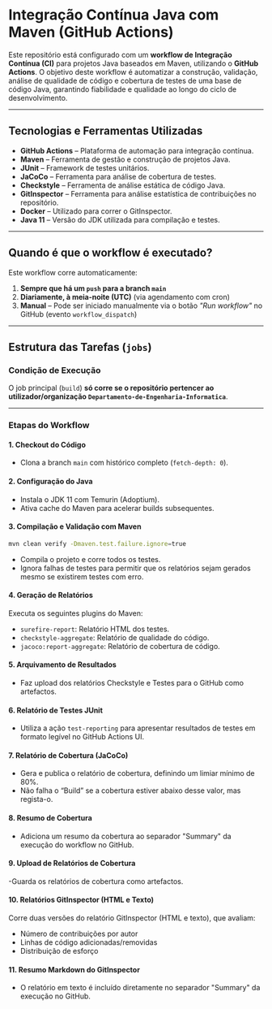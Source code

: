 # Integração Contínua Java com Maven (GitHub Actions)

Este repositório está configurado com um **workflow de Integração Contínua (CI)** para projetos Java baseados em Maven, utilizando o **GitHub Actions**. O objetivo deste workflow é automatizar a construção, validação, análise de qualidade de código e cobertura de testes de uma base de código Java, garantindo fiabilidade e qualidade ao longo do ciclo de desenvolvimento.

---

## Tecnologias e Ferramentas Utilizadas

- **GitHub Actions** – Plataforma de automação para integração contínua.
- **Maven** – Ferramenta de gestão e construção de projetos Java.
- **JUnit** – Framework de testes unitários.
- **JaCoCo** – Ferramenta para análise de cobertura de testes.
- **Checkstyle** – Ferramenta de análise estática de código Java.
- **GitInspector** – Ferramenta para análise estatística de contribuições no repositório.
- **Docker** – Utilizado para correr o GitInspector.
- **Java 11** – Versão do JDK utilizada para compilação e testes.

---

## Quando é que o workflow é executado?

Este workflow corre automaticamente:

1. **Sempre que há um `push` para a branch `main`**
2. **Diariamente, à meia-noite (UTC)** (via agendamento com cron)
3. **Manual** – Pode ser iniciado manualmente via o botão *"Run workflow"* no GitHub (evento `workflow_dispatch`)

---

## Estrutura das Tarefas (`jobs`)

### Condição de Execução

O job principal (`build`) **só corre se o repositório pertencer ao utilizador/organização `Departamento-de-Engenharia-Informatica`**.

---

### Etapas do Workflow

#### 1. **Checkout do Código**
- Clona a branch `main` com histórico completo (`fetch-depth: 0`).

#### 2. **Configuração do Java**
- Instala o JDK 11 com Temurin (Adoptium).
- Ativa cache do Maven para acelerar builds subsequentes.

#### 3. **Compilação e Validação com Maven**
```bash
mvn clean verify -Dmaven.test.failure.ignore=true
```
- Compila o projeto e corre todos os testes.
- Ignora falhas de testes para permitir que os relatórios sejam gerados mesmo se existirem testes com erro.

#### 4. **Geração de Relatórios**
Executa os seguintes plugins do Maven:
- `surefire-report`: Relatório HTML dos testes.
- `checkstyle-aggregate`: Relatório de qualidade do código.
- `jacoco:report-aggregate`: Relatório de cobertura de código.

#### 5. **Arquivamento de Resultados**
- Faz upload dos relatórios Checkstyle e Testes para o GitHub como artefactos.

#### 6. **Relatório de Testes JUnit**
- Utiliza a ação `test-reporting` para apresentar resultados de testes em formato legível no GitHub Actions UI.

#### 7. **Relatório de Cobertura (JaCoCo)**
- Gera e publica o relatório de cobertura, definindo um limiar mínimo de 80%.
- Não falha o “Build” se a cobertura estiver abaixo desse valor, mas regista-o.

#### 8. **Resumo de Cobertura**
- Adiciona um resumo da cobertura ao separador "Summary" da execução do workflow no GitHub.

#### 9. **Upload de Relatórios de Cobertura**
-Guarda os relatórios de cobertura como artefactos.

#### 10. **Relatórios GitInspector (HTML e Texto)**
Corre duas versões do relatório GitInspector (HTML e texto), que avaliam:
- Número de contribuições por autor
- Linhas de código adicionadas/removidas
- Distribuição de esforço

#### 11. **Resumo Markdown do GitInspector**
- O relatório em texto é incluído diretamente no separador "Summary" da execução no GitHub.
